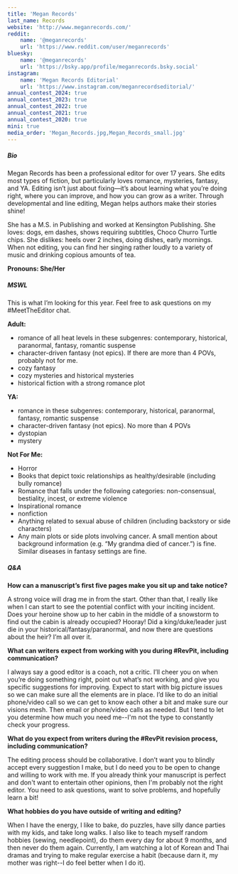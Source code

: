 ```yaml
---
title: 'Megan Records'
last_name: Records
website: 'http://www.meganrecords.com/'
reddit:
    name: '@meganrecords'
    url: 'https://www.reddit.com/user/meganrecords'
bluesky:
    name: '@meganrecords'
    url: 'https://bsky.app/profile/meganrecords.bsky.social'
instagram:
    name: 'Megan Records Editorial'
    url: 'https://www.instagram.com/meganrecordseditorial/'
annual_contest_2024: true
annual_contest_2023: true
annual_contest_2022: true
annual_contest_2021: true
annual_contest_2020: true
mini: true
media_order: 'Megan_Records.jpg,Megan_Records_small.jpg'
---
```


##### Bio

Megan Records has been a professional editor for over 17 years. She edits most types of fiction, but particularly loves romance, mysteries, fantasy, and YA. Editing isn’t just about fixing—it’s about learning what you’re doing right, where you can improve, and how you can grow as a writer. Through developmental and line editing, Megan helps authors make their stories shine!

She has a M.S. in Publishing and worked at Kensington Publishing. She loves: dogs, em dashes, shows requiring subtitles, Choco Churro Turtle chips. She dislikes: heels over 2 inches, doing dishes, early mornings. When not editing, you can find her singing rather loudly to a variety of music and drinking copious amounts of tea.

**Pronouns: She/Her**

##### MSWL

This is what I’m looking for this year. Feel free to ask questions on my #MeetTheEditor chat.

**Adult:**
* romance of all heat levels in these subgenres: contemporary, historical, paranormal, fantasy, romantic suspense
* character-driven fantasy (not epics). If there are more than 4 POVs, probably not for me.
* cozy fantasy
* cozy mysteries and historical mysteries
* historical fiction with a strong romance plot

**YA:**
* romance in these subgenres: contemporary, historical, paranormal, fantasy, romantic suspense
* character-driven fantasy (not epics). No more than 4 POVs
* dystopian
* mystery

**Not For Me:**
* Horror
* Books that depict toxic relationships as healthy/desirable (including bully romance)
* Romance that falls under the following categories: non-consensual, bestiality, incest, or extreme violence
* Inspirational romance
* nonfiction
* Anything related to sexual abuse of children (including backstory or side characters)
* Any main plots or side plots involving cancer. A small mention about background information (e.g. “My grandma died of cancer.”) is fine. Similar diseases in fantasy settings are fine.

##### Q&A

**How can a manuscript’s first five pages make you sit up and take notice?**

A strong voice will drag me in from the start. Other than that, I really like when I can start to see the potential conflict with your inciting incident. Does your heroine show up to her cabin in the middle of a snowstorm to find out the cabin is already occupied? Hooray! Did a king/duke/leader just die in your historical/fantasy/paranormal, and now there are questions about the heir? I’m all over it.

**What can writers expect from working with you during #RevPit, including communication?**

I always say a good editor is a coach, not a critic. I’ll cheer you on when you’re doing something right, point out what’s not working, and give you specific suggestions for improving. Expect to start with big picture issues so we can make sure all the elements are in place. I’d like to do an initial phone/video call so we can get to know each other a bit and make sure our visions mesh. Then email or phone/video calls as needed. But I tend to let you determine how much you need me--I'm not the type to constantly check your progress.

**What do you expect from writers during the #RevPit revision process, including communication?**

The editing process should be collaborative. I don’t want you to blindly accept every suggestion I make, but I do need you to be open to change and willing to work with me. If you already think your manuscript is perfect and don't want to entertain other opinions, then I'm probably not the right editor. You need to ask questions, want to solve problems, and hopefully learn a bit!
 
**What hobbies do you have outside of writing and editing?**

When I have the energy, I like to bake, do puzzles, have silly dance parties with my kids, and take long walks. I also like to teach myself random hobbies (sewing, needlepoint), do them every day for about 9 months, and then never do them again. Currently, I am watching a lot of Korean and Thai dramas and trying to make regular exercise a habit (because darn it, my mother was right--I do feel better when I do it).